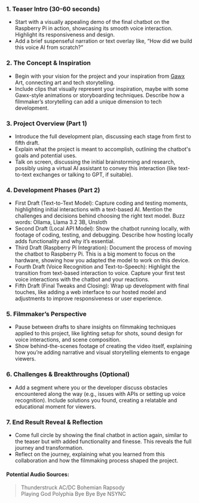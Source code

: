 
### 1. Teaser Intro (30-60 seconds)
- Start with a visually appealing demo of the final chatbot on the Raspberry Pi in action, showcasing its smooth voice interaction. Highlight its responsiveness and design.
- Add a brief suspenseful narration or text overlay like, “How did we build this voice AI from scratch?”

### 2. The Concept & Inspiration
- Begin with your vision for the project and your inspiration from [Gawx](https://www.youtube.com/@GawxArt) Art, connecting art and tech storytelling.
- Include clips that visually represent your inspiration, maybe with some Gawx-style animations or storyboarding techniques. Describe how a filmmaker’s storytelling can add a unique dimension to tech development.

### 3. Project Overview (Part 1)
- Introduce the full development plan, discussing each stage from first to fifth draft.
- Explain what the project is meant to accomplish, outlining the chatbot's goals and potential uses.
- Talk on screen, discussing the initial brainstorming and research, possibly using a virtual AI assistant to convey this interaction (like text-to-text exchanges or talking to GPT, if suitable).

### 4. Development Phases (Part 2)
- First Draft (Text-to-Text Model): Capture coding and testing moments, highlighting initial interactions with a text-based AI. Mention the challenges and decisions behind choosing the right text model. Buzz words: Ollama, Llama 3.2 3B, Unsloth
- Second Draft (Local API Model): Show the chatbot running locally, with footage of coding, testing, and debugging. Describe how hosting locally adds functionality and why it’s essential.
- Third Draft (Raspberry Pi Integration): Document the process of moving the chatbot to Raspberry Pi. This is a big moment to focus on the hardware, showing how you adapted the model to work on this device.
- Fourth Draft (Voice Recognition and Text-to-Speech): Highlight the transition from text-based interaction to voice. Capture your first test voice interactions with the chatbot and your reactions.
- Fifth Draft (Final Tweaks and Closing): Wrap up development with final touches, like adding a web interface to our hosted model and adjustments to improve responsiveness or user experience.

### 5. Filmmaker’s Perspective
- Pause between drafts to share insights on filmmaking techniques applied to this project, like lighting setup for shots, sound design for voice interactions, and scene composition.
- Show behind-the-scenes footage of creating the video itself, explaining how you’re adding narrative and visual storytelling elements to engage viewers.

### 6. Challenges & Breakthroughs (Optional)
- Add a segment where you or the developer discuss obstacles encountered along the way (e.g., issues with APIs or setting up voice recognition). Include solutions you found, creating a relatable and educational moment for viewers.

### 7. End Result Reveal & Reflection
- Come full circle by showing the final chatbot in action again, similar to the teaser but with added functionality and finesse. This reveals the full journey and transformation.
- Reflect on the journey, explaining what you learned from this collaboration and how the filmmaking process shaped the project.

#### Potential Audio Sources:
> Thunderstruck AC/DC
> Bohemian Rapsody  
> Playing God Polyphia
> Bye Bye Bye NSYNC

